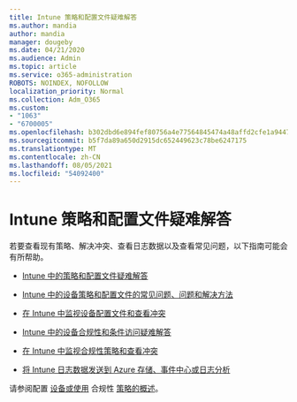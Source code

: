 ```yaml
---
title: Intune 策略和配置文件疑难解答
ms.author: mandia
author: mandia
manager: dougeby
ms.date: 04/21/2020
ms.audience: Admin
ms.topic: article
ms.service: o365-administration
ROBOTS: NOINDEX, NOFOLLOW
localization_priority: Normal
ms.collection: Adm_O365
ms.custom:
- "1063"
- "6700005"
ms.openlocfilehash: b302dbd6e894fef80756a4e77564845474a48affd2cfe1a944765189395f8f6d
ms.sourcegitcommit: b5f7da89a650d2915dc652449623c78be6247175
ms.translationtype: MT
ms.contentlocale: zh-CN
ms.lasthandoff: 08/05/2021
ms.locfileid: "54092400"
---
```

# <a name="troubleshooting-intune-policy-and-profiles"></a>Intune 策略和配置文件疑难解答

若要查看现有策略、解决冲突、查看日志数据以及查看常见问题，以下指南可能会有所帮助。

- [Intune 中的策略和配置文件疑难解答](https://docs.microsoft.com/mem/intune/configuration/troubleshoot-policies-in-microsoft-intune)

- [Intune 中的设备策略和配置文件的常见问题、问题和解决方法](https://docs.microsoft.com/intune/device-profile-troubleshoot)

- [在 Intune 中监视设备配置文件和查看冲突](https://docs.microsoft.com/intune/device-profile-monitor)

- [Intune 中的设备合规性和条件访问疑难解答](https://docs.microsoft.com/intune/troubleshoot-conditional-access)

- [在 Intune 中监视合规性策略和查看冲突](https://docs.microsoft.com/intune/compliance-policy-monitor)

- [将 Intune 日志数据发送到 Azure 存储、事件中心或日志分析](https://docs.microsoft.com/intune/review-logs-using-azure-monitor)

请参阅配置 [设备或使用](https://docs.microsoft.com/intune/device-profiles) 合规性 [策略的概述](https://docs.microsoft.com/intune/device-compliance-get-started)。